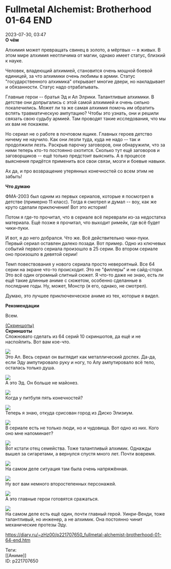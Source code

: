 Fullmetal Alchemist: Brotherhood 01-64 END
===========================================

   
 2023-07-30, 03:47   
   **О чём**    
   
 Алхимия может превращать свинец в золото, а мёртвых -- в живых. В этом мире алхимия неотличима от магии, однако имеет статус, близкий к науке.   
   
 Человек, владеющий алхимией, становится очень мощной боевой единицей, за что алхимики очень любимы в армии. Статус "государственного алхимика" открывает многие двери, но накладывает и обязанности. Статус надо отрабатывать.   
   
 Главные герои -- братья Эд и Ал Элрики. Талантливые алхимики. В детстве они допрыгались с этой самой алхимией и очень сильно покалечились. Может ли та же самая алхимия помочь им обратить вспять травматическую ампутацию? Чтобы это узнать, они и решили связать свою судьбу армией. Там проводят такие исследования, что мы их вам не покажем.   
   
 Но сериал не о работе в почтовом ящике. Главных героев детство ничему не научило. Как они лезли туда, куда не надо -- так и продолжили лезть. Раскрыв парочку заговоров, они обнаружили, что за ними теперь кто-то постоянно охотится. Сколько тут ещё заговоров и заговорщиков -- ещё только предстоит выяснить. А в процессе выяснения придётся применить все свои связи, мозги и боевые навыки.   
   
 Ах да, и про возвращение утерянных конечностей со всем этим не забыть!   
   
  **Что думаю**    
   
 ФМА-2003 был одним из первых сериалов, которые я посмотрел в детстве (примерно 11 класс). Тогда я смотрел и думал -- воу, как же круто сделали приключения! Вот это история!   
   
 Потом я где-то прочитал, что в сериале всё переврали из-за недостатка материала. Ещё позже я прочитал, что выходит римейк, где всё будет чики-пуки.   
   
 И вот, я до него добрался. Что же. Всё действительно чики-пуки. Первый сериал оставлен далеко позади. Вот пример. Одно из ключевых событий первого сериала произошло в 25 серии. Во втором сериале оно произошло в девятой серии!   
   
 Темп повествования у нового сериала просто невероятный. Все 64 серии на экране что-то происходит. Это не "филлеры" и не сайд-стори. Это всё один огромный слитный сюжет. Я что-то даже не знаю, есть ли ещё такие длинные аниме с сюжетом, особенно сделанные в последние годы. Ну, может, Монстр (я его, однако, не смотрел).   
   
 Думаю, это лучшее приключенческое аниме из тех, которые я видел.   
   
  **Рекомендации**    
   
 Всем.   
   
  [(Скриншоты)](https://zHz00.diary.ru/p221707650.htm?index=1#linkmore221707650m1)      
  **Скриншоты**    
 Сложновато сделать из 64 серий 10 скриншотов, да ещё и не наспойлить. Вот вам кое-что.   
   
    
  [![](http://i.yapx.ru/WUGu6l.jpg)](http://yapx.ru/image/WUGu6)    
 Это Ал. Весь сериал он выглядит как металлический доспех. Да-да, если Эду ампутировало руку и ногу, то Алу ампутировало всё тело, осталась только душа.   
   
  [![](http://i.yapx.ru/WUGu8l.jpg)](http://yapx.ru/image/WUGu8)    
 А это Эд. Он больше не майонез.   
   
  [![](http://i.yapx.ru/WUGu7l.jpg)](http://yapx.ru/image/WUGu7)    
 Когда у питбуля пять конечностей?   
   
  [![](http://i.yapx.ru/WUGu9l.jpg)](http://yapx.ru/image/WUGu9)    
 Теперь я знаю, откуда срисован город из Диско Элизиум.   
   
  [![](http://i.yapx.ru/WUGvAl.jpg)](http://yapx.ru/image/WUGvA)    
 В сериале есть не только люди, но и чудовища. Вот одно из них. Кого оно мне напоминает?   
   
  [![](http://i.yapx.ru/WUGvBl.jpg)](http://yapx.ru/image/WUGvB)    
 Вот кстати отец семейства. Тоже талантливый алхимик. Однажды вышел за сигаретами, а вернулся спустя много лет. Почти вовремя.   
   
  [![](http://i.yapx.ru/WUGvCl.jpg)](http://yapx.ru/image/WUGvC)    
 На самом деле ситуация там была очень напряжённая.   
   
  [![](http://i.yapx.ru/WUGvDl.jpg)](http://yapx.ru/image/WUGvD)    
 Ну вот вам немного второстепенных персонажей.   
   
  [![](http://i.yapx.ru/WUGvEl.jpg)](http://yapx.ru/image/WUGvE)    
 А это главные герои готовятся сражаться.   
   
  [![](http://i.yapx.ru/WUGvFl.jpg)](http://yapx.ru/image/WUGvF)    
 На самом деле есть ещё один, почти главный герой. Уинри-Венди, тоже талантливый, но инженер, а не алхимик. Она постоянно чинит механические протезы Эду.   
      
    
 <https://diary.ru/~zHz00/p221707650_fullmetal-alchemist-brotherhood-01-64-end.htm>   
   
 Теги:   
 [[Аниме]]   
 ID: p221707650
